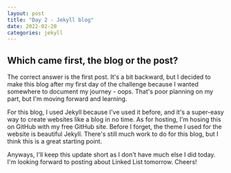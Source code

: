 ```yaml
---
layout: post
title: "Day 2 - Jekyll blog"
date: 2022-02-20
categories: jekyll
---
```


## Which came first, the blog or the post?
The correct answer is the first post. It's a bit backward, but I decided to make this blog after my first day of the challenge because I wanted somewhere to document my journey - oops. That's poor planning on my part, but I'm moving forward and learning.

For this blog, I used Jekyll because I've used it before, and it's a super-easy way to create websites like a blog in no time. As for hosting, I'm hosing this on GitHub with my free GitHub site. Before I forget, the theme I used for the website is beautiful Jekyll. There's still much work to do for this blog, but I think this is a great starting point.

Anyways, I'll keep this update short as I don't have much else I did today. I'm looking forward to posting about Linked List tomorrow. Cheers!